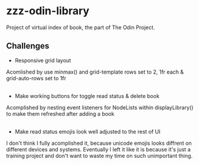 # zzz-odin-library

Project of virtual index of book, the part of The Odin Project.

## Challenges

- Responsive grid layout  

Acomlished by use minmax() and grid-template rows set to 2, 1fr each & grid-auto-rows set to 1fr
<br><br>

- Make working buttons for toggle read status & delete book  

Acomplished by nesting event listeners for NodeLists within displayLibrary() to make them refreshed after adding a book
<br><br>

- Make read status emojis look well adjusted to the rest of UI  

I don't think I fully acomplished it, because unicode emojis looks diffrent on different devices and systems. Eventually I left it like it is because it's just a training project and don't want to waste my time on such unimportant thing.